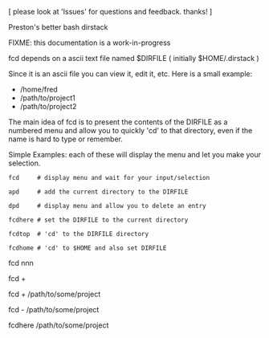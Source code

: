 
[ please look at 'Issues' for questions and feedback. thanks! ]

Preston's better bash dirstack

FIXME: this documentation is a work-in-progress

fcd depends on a ascii text file named $DIRFILE ( initially $HOME/.dirstack )

Since it is an ascii file you can view it, edit it, etc.  Here is a small example:

* /home/fred
* /path/to/project1
* /path/to/project2

The main idea of fcd is to present the contents of the DIRFILE as a
numbered menu and allow you to quickly 'cd' to that directory, even
if the name is hard to type or remember.

Simple Examples: each of these will display the menu and let you
make your selection.

    fcd     # display menu and wait for your input/selection

    apd     # add the current directory to the DIRFILE

    dpd     # display menu and allow you to delete an entry

    fcdhere # set the DIRFILE to the current directory

    fcdtop  # 'cd' to the DIRFILE directory

    fcdhome # 'cd' to $HOME and also set DIRFILE

fcd nnn

fcd + 

fcd + /path/to/some/project

fcd - /path/to/some/project

fcdhere /path/to/some/project

